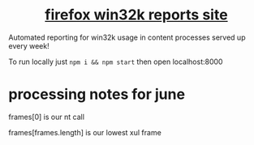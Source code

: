 <h1 align="center">
  <a href="http://fx-win32k-report.github.io">firefox win32k reports site</a>
</h1>

Automated reporting for win32k usage in content processes served up every week!

To run locally just `npm i && npm start` then open localhost:8000

# processing notes for june

frames[0] is our nt call

frames[frames.length] is our lowest xul frame
